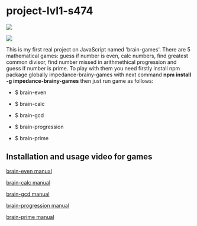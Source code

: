 # project-lvl1-s474

<a href="https://codeclimate.com/github/impedance/project-lvl1-s474/maintainability"><img src="https://api.codeclimate.com/v1/badges/5d56b626de74104f8987/maintainability" /></a>

<a href="https://travis-ci.org/impedance/project-lvl1-s474">
    <img src="https://travis-ci.com/impedance/project-lvl1-s474.svg?branch=master" /></a>


This is my first real project on JavaScript named 'brain-games'. There are 5 mathematical games: 
guess if number is even, calc numbers, find greatest common divisor, find number missed in arithmethical progression and guess if number is prime.
To play with them you need firstly install npm package globally impedance-brainy-games
with next command
<b>npm install -g impedance-brainy-games</b>
then just run game as follows:

 - $ brain-even</p>
 - $ brain-calc</p>
 - $ brain-gcd</p>
 - $ brain-progression</p>
 - $ brain-prime</p>

## Installation and usage video for games</h2>

<a href="https://asciinema.org/a/oDk7ni61y9yenaQYskDwqS2Sr">brain-even manual</a>

<a href="https://asciinema.org/a/OpbMwQkNS55cJ4PGYKt9kt20X">brain-calc manual</a>

<a href="https://asciinema.org/a/4w4EHTivCmbfN4Xr2kdwJKGyR">brain-gcd manual</a>

<a href="https://asciinema.org/a/ZSM4zqTUB0krHSkgjJn2mCuSP">brain-progression manual</a>

<a href="https://asciinema.org/a/1fuzm23mc02u3MXhthFEkMBJl">brain-prime manual</a>
